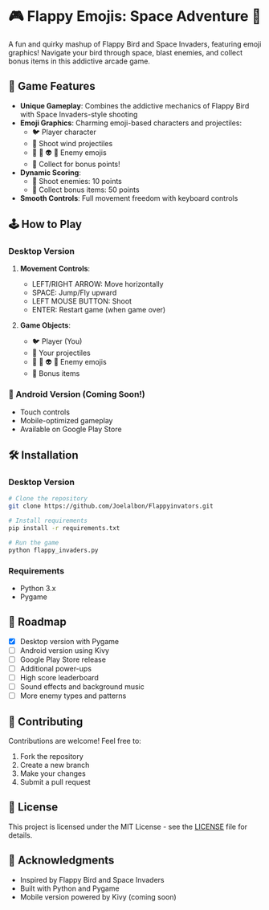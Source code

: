 # 🎮 Flappy Emojis: Space Adventure 💫

A fun and quirky mashup of Flappy Bird and Space Invaders, featuring emoji graphics! Navigate your bird through space, blast enemies, and collect bonus items in this addictive arcade game.

## 🎯 Game Features

- **Unique Gameplay**: Combines the addictive mechanics of Flappy Bird with Space Invaders-style shooting
- **Emoji Graphics**: Charming emoji-based characters and projectiles:
  - 🐦 Player character
  - 💨 Shoot wind projectiles
  - 👾 👻 👽 🤖 Enemy emojis
  - 💩 Collect for bonus points!
- **Dynamic Scoring**: 
  - 🎯 Shoot enemies: 10 points
  - 💩 Collect bonus items: 50 points
- **Smooth Controls**: Full movement freedom with keyboard controls

## 🕹️ How to Play

### Desktop Version
1. **Movement Controls**:
   - LEFT/RIGHT ARROW: Move horizontally
   - SPACE: Jump/Fly upward
   - LEFT MOUSE BUTTON: Shoot
   - ENTER: Restart game (when game over)

2. **Game Objects**:
   - 🐦 Player (You)
   - 💨 Your projectiles
   - 👾 👻 👽 🤖 Enemy emojis
   - 💩 Bonus items

### 🤖 Android Version (Coming Soon!)
- Touch controls
- Mobile-optimized gameplay
- Available on Google Play Store

## 🛠️ Installation

### Desktop Version
```bash
# Clone the repository
git clone https://github.com/Joelalbon/Flappyinvators.git

# Install requirements
pip install -r requirements.txt

# Run the game
python flappy_invaders.py
```

### Requirements
- Python 3.x
- Pygame

## 🚀 Roadmap

- [x] Desktop version with Pygame
- [ ] Android version using Kivy
- [ ] Google Play Store release
- [ ] Additional power-ups
- [ ] High score leaderboard
- [ ] Sound effects and background music
- [ ] More enemy types and patterns

## 🤝 Contributing

Contributions are welcome! Feel free to:
1. Fork the repository
2. Create a new branch
3. Make your changes
4. Submit a pull request

## 📝 License

This project is licensed under the MIT License - see the [LICENSE](LICENSE) file for details.

## 🙏 Acknowledgments

- Inspired by Flappy Bird and Space Invaders
- Built with Python and Pygame
- Mobile version powered by Kivy (coming soon)
